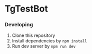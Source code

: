 # TgTestBot

### Developing
1. Clone this repository
2. Install dependencies by `npm install`
3. Run dev server by `npm run dev`